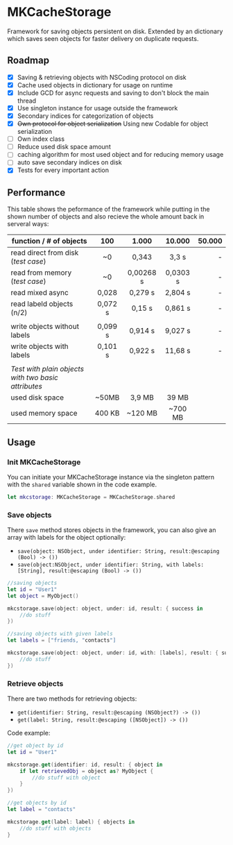 #  MKCacheStorage
Framework for saving objects persistent on disk. Extended by an dictionary which saves seen objects for faster delivery on duplicate requests.

## Roadmap
- [x] Saving & retrieving objects with NSCoding protocol on disk
- [x] Cache used objects in dictionary for usage on runtime
- [x] Include GCD for async requests and saving to don't block the main thread
- [x] Use singleton instance for usage outside the framework
- [x] Secondary indices for categorization of objects
- [x] ~~Own protocol for object serialization~~ Using new Codable for object serialization
- [ ] Own index class
- [ ] Reduce used disk space amount
- [ ] caching algorithm for most used object and for reducing memory usage
- [ ] auto save secondary indices on disk
- [x] Tests for every important action

## Performance

This table shows the peformance of the framework while putting in the shown number of objects and also recieve the whole amount back in serveral ways:

| function / # of objects | 100 | 1.000 | 10.000 | 50.000 |
| ------------------- |:------:|:-----:|:--------:|--------:|
| read direct from disk (*test case*) | ~0 | 0,343 | 3,3 s | - |
| read from memory (*test case*) | ~0 | 0,00268 s | 0,0303 s | - |
| read mixed async | 0,028 | 0,279 s | 2,804 s | - |
| read labeld objects (n/2) | 0,072 s | 0,15 s |  0,861 s | - |
| | | | | |
| write objects without labels | 0,099 s | 0,914 s | 9,027 s | - |
| write objects with labels | 0,101 s | 0,922 s | 11,68 s | - |
| | | | | |
| *Test with plain objects with two basic attributes* | | | | |
| used disk space | ~50MB | 3,9 MB | 39 MB | |
| used memory space | 400 KB | ~120 MB | ~700 MB | |

## Usage

### Init MKCacheStorage

You can initiate your MKCacheStorage instance via the singleton pattern with the `shared` variable shown in the code example.

```swift
let mkcstorage: MKCacheStorage = MKCacheStorage.shared
```

### Save objects

There `save` method stores objects in the framework, you can also give an array with labels for the object optionally:
- `save(object: NSObject, under identifier: String, result:@escaping (Bool) -> ())`
- `save(object:NSObject, under identifier: String, with labels: [String], result:@escaping (Bool) -> ())`

```swift
//saving objects
let id = "User1"
let object = MyObject()

mkcstorage.save(object: object, under: id, result: { success in
    //do stuff
})

//saving objects with given labels
let labels = ["friends, "contacts"]

mkcstorage.save(object: object, under: id, with: [labels], result: { success in
    //do stuff
})
```

### Retrieve objects

There are two methods for retrieving objects:
- `get(identifier: String, result:@escaping (NSObject?) -> ())`
- `get(label: String, result:@escaping ([NSObject]) -> ())`

Code example:

```swift
//get object by id
let id = "User1"

mkcstorage.get(identifier: id, result: { object in
    if let retrievedObj = object as? MyObject {
        //do stuff with object
    }
})

//get objects by id
let label = "contacts"

mkcstorage.get(label: label) { objects in
    //do stuff with objects
}
```

